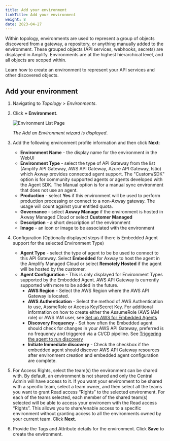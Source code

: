 ```yaml
---
title: Add your environment
linkTitle: Add your environment
weight: 8
date: 2023-04-27
---
```

Within topology, environments are used to represent a group of objects discovered from a gateway, a repository, or anything manually added to the environment.  These grouped objects (API services, webhooks, secrets) are displayed in Amplify. Environments are at the highest hierarchical level, and all objects are scoped within.

Learn how to create an environment to represent your API services and other discovered objects. 

## Add your environment

1. Navigating to *Topology > Environments*.
2. Click **+ Environment**.

    ![Environment List Page](/Images/central/EnvironmentListPage.png)

    *The Add an Environment wizard is displayed*.

3. Add the following environment profile information and then click **Next**:

    * **Environment Name** - the display name for the environment in the WebUI
    * **Environment Type** - select the type of API Gateway from the list (Amplify API Gateway, AWS API Gateway, Azure API Gateway, Istio) which Axway provides connected agent support.  The "Custom/SDK" option is for community supported agents or agents developed with the Agent SDK.   The Manual option is for a manual sync environment that does not use an agent.
    * **Production** - select **Yes** if this environment will be used to perform production processing or connect to a non-Axway gateway. The usage will count against your entitled quota.
    * **Governance** - select **Axway Manage** if the environment is hosted in Axway Managed Cloud or select **Customer Managed**
    * **Description** - a short description of the environment
    * **Image** - an icon or image to be associated with the environment

4. Configuration (Optionally displayed steps if there is Embedded Agent support for the selected Environment Type)

    * **Agent Type** - select the type of agent to be be used to connect to this API Gateway.  Select **Embedded** for Axway to host the agent in the Amplify Managed Cloud or select **Remotely Hosted** if the agent will be hosted by the customer.
    * **Agent Configuration** - This is only displayed for Environment Types supported by the Embedded Agent.  AWS API Gateway is currently supported with more to be added in the future.  
         * **AWS Region** - Select the AWS Region where the AWS API Gateway is located.
         * **AWS Authentication** - Select the method of AWS Authentication to use, AssmeRole or Access Key/Secret Key.  For additional information on how to create either the AssumeRole (AWS IAM role) or AWS IAM user, see [Set up AWS for Embedded Agents](https://docs.axway.com/bundle/amplify-central/page/docs/connect_manage_environ/connect_aws_gateway/embedded-aws-agent-setup/index.html)
         * **Discovery Frequency** - Set how often the Embedded agent should check for changes in your AWS API Gateway, preferred is no frequency and triggered via a CI/CD pipeline.  See [Triggering the agent to run discovery](https://docs.axway.com/bundle/amplify-central/page/docs/connect_manage_environ/connect_aws_gateway/deploy-embedded-agents/index.html#triggering-the-agent-to-run-discovery)
         *  **Initiate Immediate discovery** - Check the checkbox if the embedded agent should discover AWS API Gateway resources after environment creation and embedded agent configuration are complete.

5. For Access Rights, select the team(s) the environment can be shared with. By default, an environment is not shared and only the Central Admin will have access to it. If you want your environment to be shared with a specific team, select a team owner, and then select all the teams you want to grant Read access “Rights” to the selected environment. For each of the teams selected, each member of the shared team(s) selected will be able to access your environem with the Read access “Rights”. This allows you to share/enable access to a specific environment without granting access to all the environments owned by your current team. Click **Next**.

6. Provide the Tags and Attribute details for the environment. Click **Save** to create the environment.
